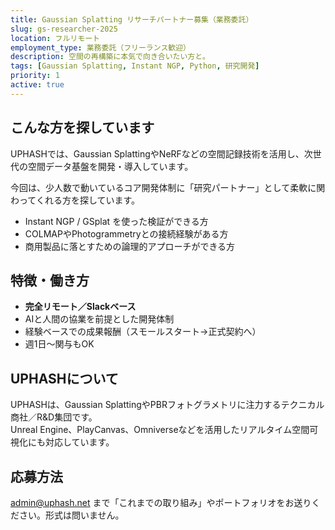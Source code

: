 ```yaml
---
title: Gaussian Splatting リサーチパートナー募集（業務委託）
slug: gs-researcher-2025
location: フルリモート
employment_type: 業務委託（フリーランス歓迎）
description: 空間の再構築に本気で向き合いたい方と。
tags: [Gaussian Splatting, Instant NGP, Python, 研究開発]
priority: 1
active: true
---
```


## こんな方を探しています

UPHASHでは、Gaussian SplattingやNeRFなどの空間記録技術を活用し、次世代の空間データ基盤を開発・導入しています。

今回は、少人数で動いているコア開発体制に「研究パートナー」として柔軟に関わってくれる方を探しています。

- Instant NGP / GSplat を使った検証ができる方
- COLMAPやPhotogrammetryとの接続経験がある方
- 商用製品に落とすための論理的アプローチができる方

## 特徴・働き方

- **完全リモート／Slackベース**
- AIと人間の協業を前提とした開発体制
- 経験ベースでの成果報酬（スモールスタート→正式契約へ）
- 週1日〜関与もOK

## UPHASHについて

UPHASHは、Gaussian SplattingやPBRフォトグラメトリに注力するテクニカル商社／R&D集団です。  
Unreal Engine、PlayCanvas、Omniverseなどを活用したリアルタイム空間可視化にも対応しています。

## 応募方法

admin@uphash.net まで「これまでの取り組み」やポートフォリオをお送りください。形式は問いません。